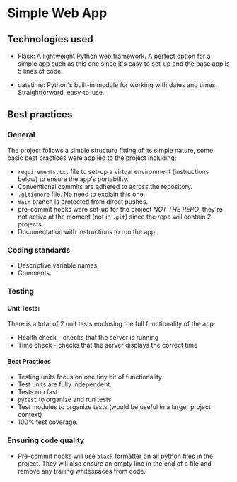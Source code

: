 # Simple Web App

## Technologies used
- Flask: A lightweight Python web framework. A perfect option for a simple app such as this one since it's easy to set-up and the base app is 5 lines of code.

- datetime: Python's built-in module for working with dates and times. Straightforward, easy-to-use.

## Best practices

### General
The project follows a simple structure fitting of its simple nature, some basic best practices were applied to the project including:
- `requirements.txt` file to set-up a virtual environment (instructions below) to ensure the app's portability.
- Conventional commits are adhered to across the repository.
- `.gitignore` file. No need to explain this one.
- `main` branch is protected from direct pushes.
- pre-commit hooks were set-up for the project *NOT THE REPO*, they're not active at the moment (not in `.git`) since the repo will contain 2 projects.
- Documentation with instructions to run the app.

### Coding standards
- Descriptive variable names.
- Comments.

### Testing

#### Unit Tests:
There is a total of 2 unit tests enclosing the full functionality of the app:
- Health check - checks that the server is running
- Time check - checks that the server displays the correct time

#### Best Practices
- Testing units focus on one tiny bit of functionality.
- Test units are fully independent.
- Tests run fast
- `pytest` to organize and run tests.
- Test modules to organize tests (would be useful in a larger project context)
- 100% test coverage.

### Ensuring code quality
- Pre-commit hooks will use `black` formatter on all python files in the project. They will also ensure an empty line in the end of a file and remove any trailing whitespaces from code.
